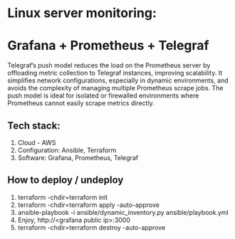 # Linux server monitoring: 
# Grafana + Prometheus + Telegraf

Telegraf’s push model reduces the load on the Prometheus server by offloading metric collection to Telegraf instances, improving scalability. 
It simplifies network configurations, especially in dynamic environments, and avoids the complexity of managing multiple Prometheus scrape jobs. 
The push model is ideal for isolated or firewalled environments where Prometheus cannot easily scrape metrics directly.

## Tech stack:
1. Cloud - AWS
2. Configuration: Ansible, Terraform
3. Software: Grafana, Prometheus, Telegraf

## How to deploy / undeploy
1. terraform -chdir=terraform init
2. terraform -chdir=terraform apply -auto-approve
2. ansible-playbook -i ansible/dynamic_inventory.py ansible/playbook.yml
3. Enjoy, http://\<grafana public ip\>:3000
5. terraform -chdir=terraform destroy -auto-approve
